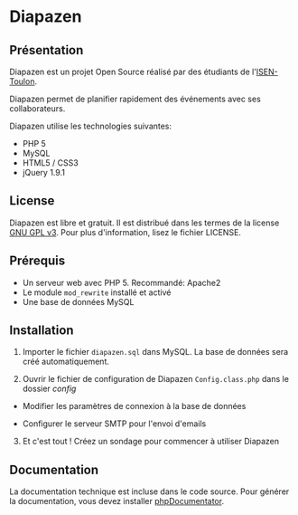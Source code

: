 Diapazen
========

## Présentation


Diapazen est un projet Open Source réalisé par des étudiants de l'[ISEN-Toulon](http://www.isen.fr/toulon.asp).

Diapazen permet de planifier rapidement des événements avec ses collaborateurs.

Diapazen utilise les technologies suivantes:

* PHP 5
* MySQL
* HTML5 / CSS3
* jQuery 1.9.1

## License

Diapazen est libre et gratuit. Il est distribué dans les termes de la license [GNU GPL v3](http://www.gnu.org/licenses/gpl.html). Pour plus d'information, lisez le fichier LICENSE.

## Prérequis

* Un serveur web avec PHP 5. Recommandé: Apache2
* Le module `mod_rewrite` installé et activé
* Une base de données MySQL

## Installation

1. Importer le fichier `diapazen.sql` dans MySQL. La base de données sera créé automatiquement.

2. Ouvrir le fichier de configuration de Diapazen `Config.class.php` dans le dossier *config*

 * Modifier les paramètres de connexion à la base de données
 
 * Configurer le serveur SMTP pour l'envoi d'emails

3. Et c'est tout ! Créez un sondage pour commencer à utiliser Diapazen
    
## Documentation

La documentation technique est incluse dans le code source. Pour générer la documentation, vous devez installer [phpDocumentator](http://www.phpdoc.org).